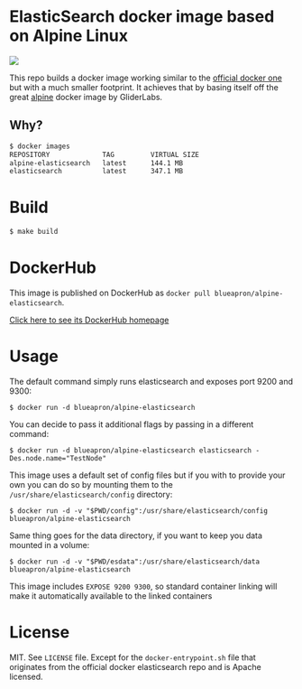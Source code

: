 # ElasticSearch docker image based on Alpine Linux

[![](https://badge.imagelayers.io/blueapron/alpine-elasticsearch:latest.svg)](https://imagelayers.io/?images=blueapron/alpine-elasticsearch:latest 'Get your own badge on imagelayers.io')

This repo builds a docker image working similar to the [official docker one](https://github.com/docker-library/docs/tree/master/elasticsearch)
but with a much smaller footprint. It achieves that by basing itself off the great
[alpine](https://github.com/gliderlabs/docker-alpine) docker image by GliderLabs.

## Why?

```bash
$ docker images
REPOSITORY             TAG         VIRTUAL SIZE
alpine-elasticsearch   latest      144.1 MB
elasticsearch          latest      347.1 MB
```

# Build

```bash
$ make build
```

# DockerHub

This image is published on DockerHub as `docker pull blueapron/alpine-elasticsearch`.

[Click here to see its DockerHub homepage](https://hub.docker.com/r/blueapron/alpine-elasticsearch/)

# Usage

The default command simply runs elasticsearch and exposes port 9200 and 9300:

```
$ docker run -d blueapron/alpine-elasticsearch
```

You can decide to pass it additional flags by passing in a different command:

```
$ docker run -d blueapron/alpine-elasticsearch elasticsearch -Des.node.name="TestNode"
```

This image uses a default set of config files but if you with to provide your own you can do so by mounting them to the `/usr/share/elasticsearch/config` directory:

```
$ docker run -d -v "$PWD/config":/usr/share/elasticsearch/config blueapron/alpine-elasticsearch
```

Same thing goes for the data directory, if you want to keep you data mounted in a
volume:

```
$ docker run -d -v "$PWD/esdata":/usr/share/elasticsearch/data blueapron/alpine-elasticsearch
```

This image includes `EXPOSE 9200 9300`, so standard container linking will make it automatically available to the linked containers

# License

MIT. See `LICENSE` file. Except for the `docker-entrypoint.sh` file that originates
from the official docker elasticsearch repo and is Apache licensed.
